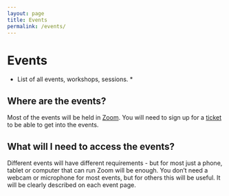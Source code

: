 ```yaml
---
layout: page
title: Events
permalink: /events/
---
```

# Events

* List of all events, workshops, sessions. *

## Where are the events?
Most of the events will be held in [Zoom](community.md).
You will need to sign up for a [ticket](tickets.md) to be able to get into the events.

## What will I need to access the events?
Different events will have different requirements - but for most just a phone, tablet or computer that can run Zoom will be enough.
You don’t need a webcam or microphone for most events, but for others this will be useful. It will be clearly described on each event page.
